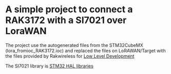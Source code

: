 
# A simple project to connect a RAK3172 with a SI7021 over LoraWAN

The project use the autogenerated files from the STM32CubeMX (lora_fromioc_RAK3172.ioc) and replaced
the files on LoRAWAN/Target with the files provided by Rakwireless for [Low Level Development](https://docs.rakwireless.com/Product-Categories/WisDuo/RAK3172-Module/Low-Level-Development/#overview)

The SI7021 library is [STM32 HAL libraries](https://github.com/belyalov/stm32-hal-libraries)